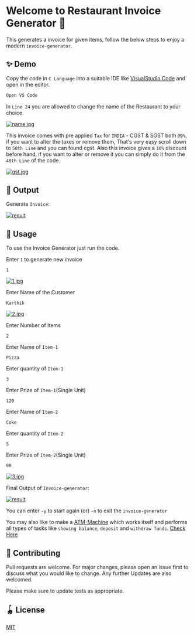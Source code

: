 # Welcome to Restaurant Invoice Generator 👋

This generates a invoice for given items, follow the below steps to enjoy a modern `invoice-generator`. 

## ✨ Demo

Copy the code in `C Language` into a suitable IDE like [VisualStudio Code](https://code.visualstudio.com/) and open in the editor.

```bash
Open VS Code
```
In `Line 24` you are allowed to change the name of the Restaurant to your choice.

[![name.jpg](https://i.postimg.cc/6Q3myjqT/name.jpg)](https://postimg.cc/LJcTWVzM)

This invoice comes with pre applied `Tax` for `INDIA` - CGST & SGST both `@9%`, if you want to alter the taxes or remove them, 
That's very easy scroll down to `50th Line` and you can found cgst. Also this invoice gives a `10%` discount before hand, if you want to alter or remove it you can simply do it from the `48th Line` of the code.

[![gst.jpg](https://i.postimg.cc/rpMq3Lf3/gst.jpg)](https://postimg.cc/0zXgKhR0)

## 💎 Output

Generate `Invoice`:

[![result](https://i.postimg.cc/6qtjNt72/4.jpg)](https://postimg.cc/34fCXMFY)

## 🚀 Usage

To use the Invoice Generator just run the code.

Enter `1` to generate new invoice
```
1
```
[![1.jpg](https://i.postimg.cc/xTcz6B89/1.jpg)](https://postimg.cc/dLc31HGf)

Enter Name of the Customer 
```
Karthik
```
[![2.jpg](https://i.postimg.cc/DfDZw0fK/2.jpg)](https://postimg.cc/t73yrXVr)

Enter Number of Items 
```
2
```
Enter Name of `Item-1`
```
Pizza
```
Enter quantity of `Item-1`
```
3
```
Enter Prize of `Item-1`(Single Unit)
```
129
```
Enter Name of `Item-2`
```
Coke
```
Enter quantity of `Item-2`
```
5
```
Enter Prize of `Item-2`(Single Unit)
```
90
```
[![3.jpg](https://i.postimg.cc/3Jvw4hW0/3.jpg)](https://postimg.cc/XpnWmTfn)

Final Output of `Invoice-generator`:

[![result](https://i.postimg.cc/6qtjNt72/4.jpg)](https://postimg.cc/34fCXMFY)

You can enter `-y` to start again (or) `-n` to exit the `invoice-generator`

You may also like to make a [ATM-Machine](https://github.com/thisiskarthikxd/ATM) which works itself and performs all types of tasks like `showing balance`, `deposit` and `withdraw funds`. [Check Here](https://github.com/thisiskarthikxd/ATM)


## 🎀 Contributing
Pull requests are welcome. For major changes, please open an issue first to discuss what you would like to change. Any further Updates are also welcomed.

Please make sure to update tests as appropriate.

## 🪀 License
[MIT](https://choosealicense.com/licenses/mit/)
